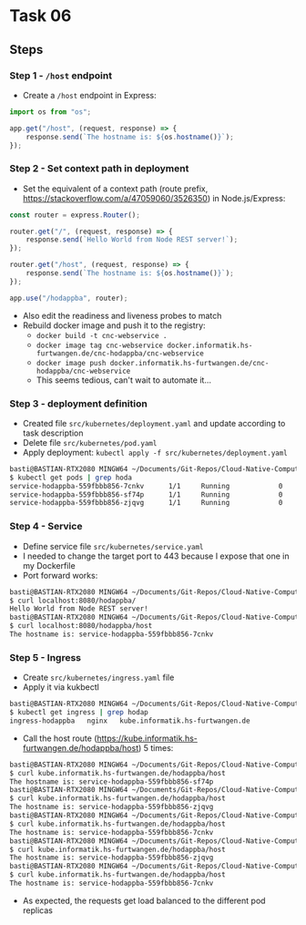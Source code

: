 # Task 06

## Steps

### Step 1 - `/host` endpoint

- Create a `/host` endpoint in Express:

```typescript
import os from "os";

app.get("/host", (request, response) => {
    response.send(`The hostname is: ${os.hostname()}`);
});
```

### Step 2 - Set context path in deployment

- Set the equivalent of a context path (route prefix, <https://stackoverflow.com/a/47059060/3526350>) in Node.js/Express:

```typescript
const router = express.Router();

router.get("/", (request, response) => {
    response.send(`Hello World from Node REST server!`);
});

router.get("/host", (request, response) => {
    response.send(`The hostname is: ${os.hostname()}`);
});

app.use("/hodappba", router);
```

- Also edit the readiness and liveness probes to match
- Rebuild docker image and push it to the registry:
  - `docker build -t cnc-webservice .`
  - `docker image tag cnc-webservice docker.informatik.hs-furtwangen.de/cnc-hodappba/cnc-webservice`
  - `docker image push docker.informatik.hs-furtwangen.de/cnc-hodappba/cnc-webservice`
  - This seems tedious, can't wait to automate it...

### Step 3 - deployment definition

- Created file `src/kubernetes/deployment.yaml` and update according to task description
- Delete file `src/kubernetes/pod.yaml`
- Apply deployment: `kubectl apply -f src/kubernetes/deployment.yaml`

```bash
basti@BASTIAN-RTX2080 MINGW64 ~/Documents/Git-Repos/Cloud-Native-Computing-INM1 (main)
$ kubectl get pods | grep hoda
service-hodappba-559fbbb856-7cnkv      1/1     Running            0                 13s
service-hodappba-559fbbb856-sf74p      1/1     Running            0                 13s
service-hodappba-559fbbb856-zjqvg      1/1     Running            0                 13s
```

### Step 4 - Service

- Define service file `src/kubernetes/service.yaml`
- I needed to change the target port to 443 because I expose that one in my Dockerfile
- Port forward works:

```bash
basti@BASTIAN-RTX2080 MINGW64 ~/Documents/Git-Repos/Cloud-Native-Computing-INM1 (main)
$ curl localhost:8080/hodappba/
Hello World from Node REST server!
basti@BASTIAN-RTX2080 MINGW64 ~/Documents/Git-Repos/Cloud-Native-Computing-INM1 (main)
$ curl localhost:8080/hodappba/host
The hostname is: service-hodappba-559fbbb856-7cnkv
```

### Step 5 - Ingress

- Create `src/kubernetes/ingress.yaml` file
- Apply it via kukbectl

```bash
basti@BASTIAN-RTX2080 MINGW64 ~/Documents/Git-Repos/Cloud-Native-Computing-INM1 (main)
$ kubectl get ingress | grep hodap
ingress-hodappba   nginx   kube.informatik.hs-furtwangen.de             80      71s
```

- Call the host route (<https://kube.informatik.hs-furtwangen.de/hodappba/host>) 5 times:

```bash
basti@BASTIAN-RTX2080 MINGW64 ~/Documents/Git-Repos/Cloud-Native-Computing-INM1 (main)
$ curl kube.informatik.hs-furtwangen.de/hodappba/host
The hostname is: service-hodappba-559fbbb856-sf74p
basti@BASTIAN-RTX2080 MINGW64 ~/Documents/Git-Repos/Cloud-Native-Computing-INM1 (main)
$ curl kube.informatik.hs-furtwangen.de/hodappba/host
The hostname is: service-hodappba-559fbbb856-zjqvg
basti@BASTIAN-RTX2080 MINGW64 ~/Documents/Git-Repos/Cloud-Native-Computing-INM1 (main)
$ curl kube.informatik.hs-furtwangen.de/hodappba/host
The hostname is: service-hodappba-559fbbb856-7cnkv
basti@BASTIAN-RTX2080 MINGW64 ~/Documents/Git-Repos/Cloud-Native-Computing-INM1 (main)
$ curl kube.informatik.hs-furtwangen.de/hodappba/host
The hostname is: service-hodappba-559fbbb856-zjqvg
basti@BASTIAN-RTX2080 MINGW64 ~/Documents/Git-Repos/Cloud-Native-Computing-INM1 (main)
$ curl kube.informatik.hs-furtwangen.de/hodappba/host
The hostname is: service-hodappba-559fbbb856-7cnkv
```

- As expected, the requests get load balanced to the different pod replicas
